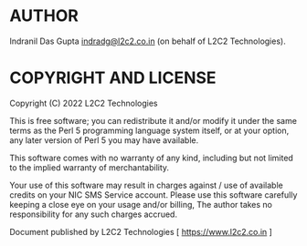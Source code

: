 # AUTHOR

Indranil Das Gupta <indradg@l2c2.co.in> (on behalf of L2C2 Technologies).   


# COPYRIGHT AND LICENSE

Copyright (C) 2022 L2C2 Technologies   

This is free software; you can redistribute it and/or modify it under the same terms as the Perl 5 programming language system itself, or at your option, any later version of Perl 5 you may have available.   

This software comes with no warranty of any kind, including but not limited to the implied warranty of merchantability.   

Your use of this software may result in charges against / use of available credits on your NIC SMS Service account. Please use this software carefully keeping a close eye on your usage and/or billing, The author takes no responsibility for any such charges accrued.    

Document published by L2C2 Technologies [ https://www.l2c2.co.in ]
